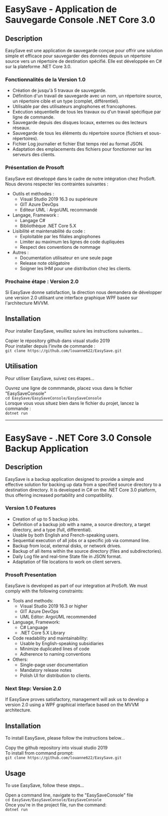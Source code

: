 # EasySave - Application de Sauvegarde Console .NET Core 3.0

## Description
EasySave est une application de sauvegarde conçue pour offrir une solution simple et efficace pour sauvegarder des données depuis un répertoire source vers un répertoire de destination spécifié. Elle est développée en C# sur la plateforme .NET Core 3.0.

### Fonctionnalités de la Version 1.0

- Création de jusqu'à 5 travaux de sauvegarde.
- Définition d'un travail de sauvegarde avec un nom, un répertoire source, un répertoire cible et un type (complet, différentiel).
- Utilisable par des utilisateurs anglophones et francophones.
- Exécution séquentielle de tous les travaux ou d'un travail spécifique par ligne de commande.
- Sauvegarde depuis des disques locaux, externes ou des lecteurs réseaux.
- Sauvegarde de tous les éléments du répertoire source (fichiers et sous-répertoires).
- Fichier Log journalier et fichier Etat temps réel au format JSON.
- Adaptation des emplacements des fichiers pour fonctionner sur les serveurs des clients.

### Présentation de Prosoft

EasySave est développé dans le cadre de notre intégration chez ProSoft. Nous devons respecter les contraintes suivantes :

- Outils et méthodes :
  - Visual Studio 2019 16.3 ou supérieure
  - GIT Azure DevOps
  - Editeur UML : ArgoUML recommandé
- Langage, Framework :
  - Langage C#
  - Bibliothèque .NET Core 5.X
- Lisibilité et maintenabilité du code :
  - Exploitable par les filiales anglophones
  - Limiter au maximum les lignes de code dupliquées
  - Respect des conventions de nommage
- Autres :
  - Documentation utilisateur en une seule page
  - Release note obligatoire
  - Soigner les IHM pour une distribution chez les clients.

### Prochaine étape : Version 2.0

Si EasySave donne satisfaction, la direction nous demandera de développer une version 2.0 utilisant une interface graphique WPF basée sur l'architecture MVVM.

## Installation

Pour installer EasySave, veuillez suivre les instructions suivantes...

Copier le répository github dans visual studio 2019\
Pour installer depuis l'invite de commande :\
```git clone https://github.com/louanne622/EasySave.git```  

## Utilisation

Pour utiliser EasySave, suivez ces étapes...

Ouvrez une ligne de commmande, placez vous dans le fichier "EasySaveConsole"\
```cd EasySave/EasySaveConsole/EasySaveConsole```\
Lorsque vous vous situez bien dans le fichier du projet, lancez la commande :\
```dotnet run```

----------------------------------------------------------------------------------------------

# EasySave - .NET Core 3.0 Console Backup Application

## Description
EasySave is a backup application designed to provide a simple and effective solution for backing up data from a specified source directory to a destination directory. It is developed in C# on the .NET Core 3.0 platform, thus offering increased portability and compatibility.

### Version 1.0 Features

- Creation of up to 5 backup jobs.
- Definition of a backup job with a name, a source directory, a target directory, and a type (full, differential).
- Usable by both English and French-speaking users.
- Sequential execution of all jobs or a specific job via command line.
- Backup from local, external disks, or network drives.
- Backup of all items within the source directory (files and subdirectories).
- Daily Log file and real-time State file in JSON format.
- Adaptation of file locations to work on client servers.

### Prosoft Presentation

EasySave is developed as part of our integration at ProSoft. We must comply with the following constraints:

- Tools and methods:
  - Visual Studio 2019 16.3 or higher
  - GIT Azure DevOps
  - UML Editor: ArgoUML recommended
- Language, Framework:
  - C# Language
  - .NET Core 5.X Library
- Code readability and maintainability:
  - Usable by English-speaking subsidiaries
  - Minimize duplicated lines of code
  - Adherence to naming conventions
- Others:
  - Single-page user documentation
  - Mandatory release notes
  - Polish UI for distribution to clients.

### Next Step: Version 2.0

If EasySave proves satisfactory, management will ask us to develop a version 2.0 using a WPF graphical interface based on the MVVM architecture.

## Installation

To install EasySave, please follow the instructions below...

Copy the github repository into visual studio 2019\
To install from command prompt:\
```git clone https://github.com/louanne622/EasySave.git```

## Usage

To use EasySave, follow these steps...

Open a command line, navigate to the "EasySaveConsole" file\
```cd EasySave/EasySaveConsole/EasySaveConsole```\
Once you're in the project file, run the command:\
```dotnet run```



